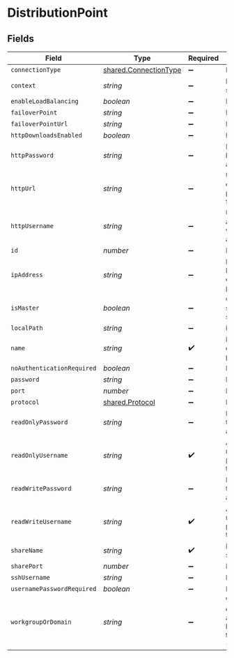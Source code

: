 # DistributionPoint


## Fields

| Field                                                                        | Type                                                                         | Required                                                                     | Description                                                                  | Example                                                                      |
| ---------------------------------------------------------------------------- | ---------------------------------------------------------------------------- | ---------------------------------------------------------------------------- | ---------------------------------------------------------------------------- | ---------------------------------------------------------------------------- |
| `connectionType`                                                             | [shared.ConnectionType](../../models/shared/connectiontype.md)               | :heavy_minus_sign:                                                           | N/A                                                                          |                                                                              |
| `context`                                                                    | *string*                                                                     | :heavy_minus_sign:                                                           | Path to the share                                                            | CasperShare                                                                  |
| `enableLoadBalancing`                                                        | *boolean*                                                                    | :heavy_minus_sign:                                                           | N/A                                                                          |                                                                              |
| `failoverPoint`                                                              | *string*                                                                     | :heavy_minus_sign:                                                           | N/A                                                                          |                                                                              |
| `failoverPointUrl`                                                           | *string*                                                                     | :heavy_minus_sign:                                                           | N/A                                                                          |                                                                              |
| `httpDownloadsEnabled`                                                       | *boolean*                                                                    | :heavy_minus_sign:                                                           | N/A                                                                          | true                                                                         |
| `httpPassword`                                                               | *string*                                                                     | :heavy_minus_sign:                                                           | Password for basic authentication                                            |                                                                              |
| `httpUrl`                                                                    | *string*                                                                     | :heavy_minus_sign:                                                           | URL to download packages from                                                | http://ny.company.com/CasperShare                                            |
| `httpUsername`                                                               | *string*                                                                     | :heavy_minus_sign:                                                           | Username to authenticate with for basic authentication                       | casperinstall                                                                |
| `id`                                                                         | *number*                                                                     | :heavy_minus_sign:                                                           | N/A                                                                          | 1                                                                            |
| `ipAddress`                                                                  | *string*                                                                     | :heavy_minus_sign:                                                           | IP address or hostname of distribution point                                 | ny.company.com                                                               |
| `isMaster`                                                                   | *boolean*                                                                    | :heavy_minus_sign:                                                           | Only one share can be set as master                                          |                                                                              |
| `localPath`                                                                  | *string*                                                                     | :heavy_minus_sign:                                                           | N/A                                                                          |                                                                              |
| `name`                                                                       | *string*                                                                     | :heavy_check_mark:                                                           | Name of the distribution point                                               | New York Share                                                               |
| `noAuthenticationRequired`                                                   | *boolean*                                                                    | :heavy_minus_sign:                                                           | N/A                                                                          |                                                                              |
| `password`                                                                   | *string*                                                                     | :heavy_minus_sign:                                                           | N/A                                                                          | password                                                                     |
| `port`                                                                       | *number*                                                                     | :heavy_minus_sign:                                                           | N/A                                                                          | 80                                                                           |
| `protocol`                                                                   | [shared.Protocol](../../models/shared/protocol.md)                           | :heavy_minus_sign:                                                           | N/A                                                                          |                                                                              |
| `readOnlyPassword`                                                           | *string*                                                                     | :heavy_minus_sign:                                                           | Password for the read only account                                           | password                                                                     |
| `readOnlyUsername`                                                           | *string*                                                                     | :heavy_check_mark:                                                           | Account with read only privileges to the share                               | casperinstall                                                                |
| `readWritePassword`                                                          | *string*                                                                     | :heavy_minus_sign:                                                           | Password for the read/write account                                          | password                                                                     |
| `readWriteUsername`                                                          | *string*                                                                     | :heavy_check_mark:                                                           | Account with read/write privileges to the share                              | casperwrite                                                                  |
| `shareName`                                                                  | *string*                                                                     | :heavy_check_mark:                                                           | Name of the share                                                            | Caspershare                                                                  |
| `sharePort`                                                                  | *number*                                                                     | :heavy_minus_sign:                                                           | N/A                                                                          | 139                                                                          |
| `sshUsername`                                                                | *string*                                                                     | :heavy_minus_sign:                                                           | N/A                                                                          | username                                                                     |
| `usernamePasswordRequired`                                                   | *boolean*                                                                    | :heavy_minus_sign:                                                           | N/A                                                                          |                                                                              |
| `workgroupOrDomain`                                                          | *string*                                                                     | :heavy_minus_sign:                                                           | Workgroup or domain of the accounts that have access to the share (SMB only) | COMPANY                                                                      |